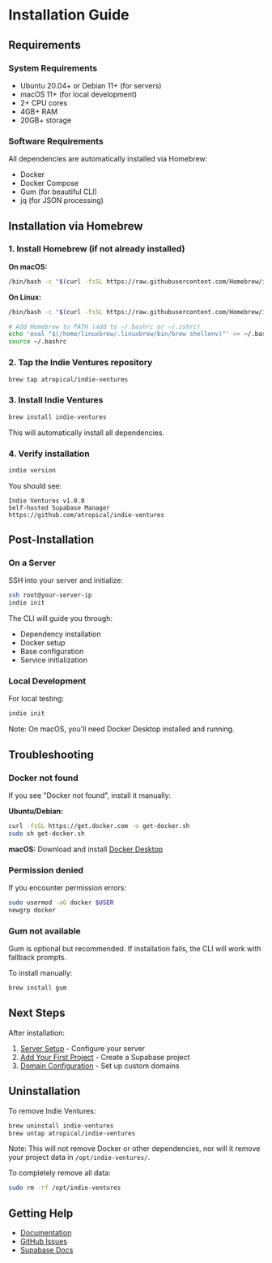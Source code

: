 # Installation Guide

## Requirements

### System Requirements
- Ubuntu 20.04+ or Debian 11+ (for servers)
- macOS 11+ (for local development)
- 2+ CPU cores
- 4GB+ RAM
- 20GB+ storage

### Software Requirements
All dependencies are automatically installed via Homebrew:
- Docker
- Docker Compose
- Gum (for beautiful CLI)
- jq (for JSON processing)

## Installation via Homebrew

### 1. Install Homebrew (if not already installed)

**On macOS:**
```bash
/bin/bash -c "$(curl -fsSL https://raw.githubusercontent.com/Homebrew/install/HEAD/install.sh)"
```

**On Linux:**
```bash
/bin/bash -c "$(curl -fsSL https://raw.githubusercontent.com/Homebrew/install/HEAD/install.sh)"

# Add Homebrew to PATH (add to ~/.bashrc or ~/.zshrc)
echo 'eval "$(/home/linuxbrew/.linuxbrew/bin/brew shellenv)"' >> ~/.bashrc
source ~/.bashrc
```

### 2. Tap the Indie Ventures repository

```bash
brew tap atropical/indie-ventures
```

### 3. Install Indie Ventures

```bash
brew install indie-ventures
```

This will automatically install all dependencies.

### 4. Verify installation

```bash
indie version
```

You should see:
```
Indie Ventures v1.0.0
Self-hosted Supabase Manager
https://github.com/atropical/indie-ventures
```

## Post-Installation

### On a Server

SSH into your server and initialize:

```bash
ssh root@your-server-ip
indie init
```

The CLI will guide you through:
- Dependency installation
- Docker setup
- Base configuration
- Service initialization

### Local Development

For local testing:

```bash
indie init
```

Note: On macOS, you'll need Docker Desktop installed and running.

## Troubleshooting

### Docker not found

If you see "Docker not found", install it manually:

**Ubuntu/Debian:**
```bash
curl -fsSL https://get.docker.com -o get-docker.sh
sudo sh get-docker.sh
```

**macOS:**
Download and install [Docker Desktop](https://www.docker.com/products/docker-desktop)

### Permission denied

If you encounter permission errors:

```bash
sudo usermod -aG docker $USER
newgrp docker
```

### Gum not available

Gum is optional but recommended. If installation fails, the CLI will work with fallback prompts.

To install manually:
```bash
brew install gum
```

## Next Steps

After installation:
1. [Server Setup](SETUP.md) - Configure your server
2. [Add Your First Project](../README.md#quick-start) - Create a Supabase project
3. [Domain Configuration](DOMAINS.md) - Set up custom domains

## Uninstallation

To remove Indie Ventures:

```bash
brew uninstall indie-ventures
brew untap atropical/indie-ventures
```

Note: This will not remove Docker or other dependencies, nor will it remove your project data in `/opt/indie-ventures/`.

To completely remove all data:
```bash
sudo rm -rf /opt/indie-ventures
```

## Getting Help

- [Documentation](https://github.com/atropical/indie-ventures/tree/main/docs)
- [GitHub Issues](https://github.com/atropical/indie-ventures/issues)
- [Supabase Docs](https://supabase.com/docs)
